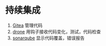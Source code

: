 # 持续集成

1. [Gitea](https://gitea.io/) 管理代码
2. [drone](https://drone.io/) 用钩子接收代码变化，测试，代码检查
3. [sonarqube](https://docs.sonarqube.org/) 显示代码覆盖，错误报告
